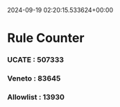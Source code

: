 2024-09-19 02:20:15.533624+00:00
# Rule Counter 
 ### UCATE : 507333

 ### Veneto : 83645

 ### Allowlist : 13930